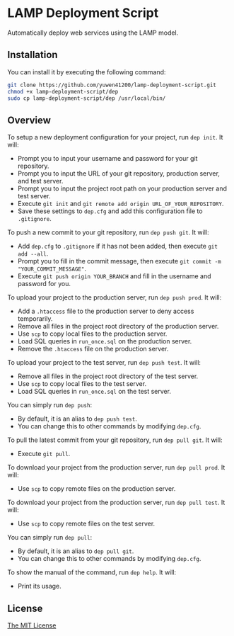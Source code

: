 # LAMP Deployment Script #
Automatically deploy web services using the LAMP model.

## Installation ##

You can install it by executing the following command:

```bash
git clone https://github.com/yuwen41200/lamp-deployment-script.git
chmod +x lamp-deployment-script/dep
sudo cp lamp-deployment-script/dep /usr/local/bin/
```

## Overview ##

To setup a new deployment configuration for your project, run `dep init`. It will:
+ Prompt you to input your username and password for your git repository.
+ Prompt you to input the URL of your git repository, production server, and test server.
+ Prompt you to input the project root path on your production server and test server.
+ Execute `git init` and `git remote add origin URL_OF_YOUR_REPOSITORY`.
+ Save these settings to `dep.cfg` and add this configuration file to `.gitignore`.

To push a new commit to your git repository, run `dep push git`. It will:
+ Add `dep.cfg` to `.gitignore` if it has not been added, then execute `git add --all`.
+ Prompt you to fill in the commit message, then execute `git commit -m "YOUR_COMMIT_MESSAGE"`.
+ Execute `git push origin YOUR_BRANCH` and fill in the username and password for you.

To upload your project to the production server, run `dep push prod`. It will:
+ Add a `.htaccess` file to the production server to deny access temporarily.
+ Remove all files in the project root directory of the production server.
+ Use `scp` to copy local files to the production server.
+ Load SQL queries in `run_once.sql` on the production server.
+ Remove the `.htaccess` file on the production server.

To upload your project to the test server, run `dep push test`. It will:
+ Remove all files in the project root directory of the test server.
+ Use `scp` to copy local files to the test server.
+ Load SQL queries in `run_once.sql` on the test server.

You can simply run `dep push`:
+ By default, it is an alias to `dep push test`.
+ You can change this to other commands by modifying `dep.cfg`.

To pull the latest commit from your git repository, run `dep pull git`. It will:
+ Execute `git pull`.

To download your project from the production server, run `dep pull prod`. It will:
+ Use `scp` to copy remote files on the production server.

To download your project from the production server, run `dep pull test`. It will:
+ Use `scp` to copy remote files on the test server.

You can simply run `dep pull`:
+ By default, it is an alias to `dep pull git`.
+ You can change this to other commands by modifying `dep.cfg`.

To show the manual of the command, run `dep help`. It will:
+ Print its usage.

## License ##
[The MIT License](https://raw.githubusercontent.com/yuwen41200/lamp-deployment-script/master/LICENSE)
